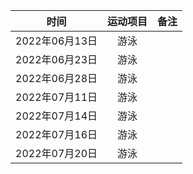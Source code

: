 <div align="center">
 
| 时间 | 运动项目 | 备注 |
| :---: | :---: | :---: |
|2022年06月13日|游泳| 
|2022年06月23日|游泳|
|2022年06月28日|游泳|
|2022年07月11日|游泳|
|2022年07月14日|游泳|
|2022年07月16日|游泳|
|2022年07月20日|游泳|
 
 </div>
